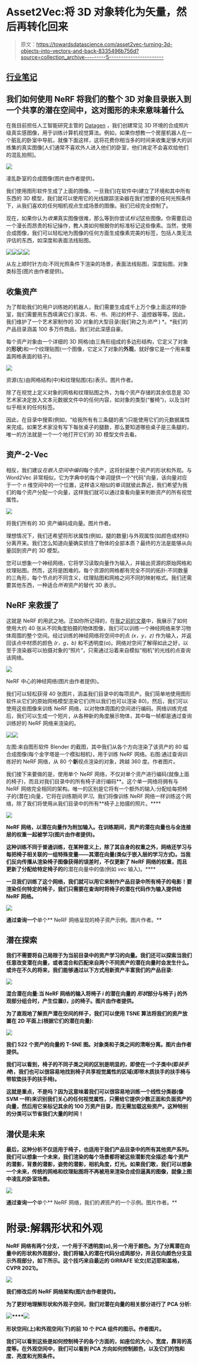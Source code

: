 # Asset2Vec:将 3D 对象转化为矢量，然后再转化回来

> 原文：<https://towardsdatascience.com/asset2vec-turning-3d-objects-into-vectors-and-back-8335496b756d?source=collection_archive---------5----------------------->

## [行业笔记](https://towardsdatascience.com/tagged/notes-from-industry)

## 我们如何使用 NeRF 将我们的整个 3D 对象目录嵌入到一个共享的潜在空间中，这对图形的未来意味着什么

在我目前担任人工智能研究主管的 [Datagen](https://www.datagen.tech/) ，我们创建常见 3D 环境的合成照片级真实感图像，用于训练计算机视觉算法。例如，如果你想教一个房屋机器人在一个脏乱的卧室中导航，就像下面这样，这将花费你相当多的时间来收集足够大的训练集的真实图像[人们通常不喜欢外人进入他们的卧室，他们肯定不会喜欢给他们的混乱拍照]。

![](img/7edf32dc674f76ea79c64e051fc590e3.png)

凌乱卧室的合成图像(图片由作者提供)。

我们使用图形软件生成了上面的图像。一旦我们(在软件中)建立了环境和其中所有东西的 3D 模型，我们就可以使用它的光线跟踪渲染器在我们想要的任何光照条件下，从我们喜欢的任何相机视点生成场景的图像。我们已经完全控制了。

现在，如果你认为*收集*真实图像很难，那么等到你尝试*标记*这些图像。你需要启动一个漫长而昂贵的标记操作，教人类如何根据你的标准标记这些像素。当然，使用合成图像，我们可以轻松地为图像的任何方面生成像素完美的标签，包括人类无法评估的东西，如深度和表面法线贴图。

![](img/b55cde1d001f180fe79bf0cdd8c6e940.png)![](img/4c3f811bcaeda5108cf51c397310caa5.png)![](img/65eb6689d5de4cffd9b52c06f53f7bad.png)![](img/4e689dbecc170e13a29233f16b67c6a5.png)

从左上顺时针方向:不同光照条件下渲染的场景，表面法线贴图，深度贴图，对象类标签(图片由作者提供)。

## 收集资产

为了帮助我们的用户训练她的机器人，我们需要生成成千上万个像上面这样的卧室，我们需要用东西填满它们:家具、布、书、用过的杯子、遥控器等等。因此，我们维护了一个艺术家制作的 3D 对象的大型目录(我们称之为*资产* ) *。*我们的产品目录涵盖 100 多万件商品，我们对此深感自豪。

每个资产对象由一个详细的 3D 网格(由三角形组成的多边形结构，它定义了对象的**形状**)和一个纹理贴图(一个图像，它定义了对象的**外观**，就好像它是一个用来覆盖网格表面的毯子)。

![](img/184ffe2f7ab64497506f873d53daffac.png)

资源(左)由网格结构(中)和纹理贴图(右)表示。图片作者。

除了在视觉上定义对象的网格和纹理贴图之外，为每个资产存储的其余信息是 3D 艺术家决定放入文本元数据文件中的任何内容，如对象的类型(“餐椅”)，以及当时似乎相关的任何标签。

因此，在目录中搜索(例如，“给我所有有三条腿的表”)只能使用它们的元数据属性来完成。如果艺术家没有写下每张桌子的腿数，那么要知道哪些桌子是三条腿的，唯一的方法就是一个一个地打开它们的 3D 模型文件去看。

## 资产-2-Vec

相反，我们建议*在嵌入空间中编码*每个资产，这将封装整个资产的形状和外观。与 Word2Vec 非常相似，它为字典中的每个单词提供一个“代码”向量，该向量对应于一个 *n* 维空间中的一个位置，这样语义相似的单词就彼此靠近，我们希望为我们的每个资产分配一个向量，这样我们就可以通过查看向量来判断资产的所有视觉属性。

![](img/49ac3f1cb42c8f1bd40cccd349b6389a.png)

将我们所有的 3D 资产编码成向量。图片作者。

理想情况下，我们还希望将形状属性(例如，腿的数量)与外观属性(如颜色或材料)分离开来。我们怎么知道向量确实抓住了物体的全部本质？最终的方法是能够从向量回到资产的 3D 模型。

您可以想象一个神经网络，它将学习读取向量作为输入，并输出资源的原始网格和纹理贴图。然而，这将是困难的。每个资源的网格都有完全不同的拓扑:不同数量的三角形，每个节点的不同含义，纹理贴图和网格之间不同的映射格式。我们还需要其他东西，一种适合*所有*资产的替代 3D 表示。

## NeRF 来救援了

这就是 NeRF 的用武之地。正如你所记得的，在[我之前的文章](/nerf-and-what-happens-when-graphics-becomes-differentiable-88a617561b5d)中，我展示了如何使用大约 40 张从不同角度拍摄的物体图像，我们可以训练一个神经网络来学习物体周围的整个空间。经过训练的神经网络将空间中的点 *(x，y，z)* 作为输入，并返回该点中材质的颜色 *(r，g，b)* 和不透明度(α)。网络对空间了解得如此之好，以至于渲染器可以拍摄对象的“照片”，只需通过沿着来自模拟“相机”的光线的点查询该网络。

![](img/14e07f35497e562d970990080aeeb9d0.png)

NeRF 中心的神经网络(图片由作者提供)。

我们可以轻松获得 40 张图片，涵盖我们目录中的每项资产。我们简单地使用图形软件从它们的原始网格模型渲染它们(所以我们也可以渲染 80)。然后，我们可以使用这些图像来训练 NeRF 网络，以对物体周围的空间进行编码。网络训练完成后，我们可以生成一个短片，从各种新的角度展示物体，其中每一帧都是通过查询训练好的 NeRF 网络来渲染的。

![](img/c00f85f4b97c251b31288b1e576f7021.png)![](img/fa2b951668412b067c838c6266f2b9d1.png)

左图:来自图形软件 Blender 的截图，其中我们从各个方向渲染了该资产的 80 幅合成图像(每个金字塔是一个模拟相机)，用于训练 NeRF 网络。右图:通过查询训练好的 NeRF 网络，从 80 个**新**视点渲染的对象，跨越 360 度。作者图片。

我们接下来要做的是，使用单个 NeRF 网络，不仅对单个资产进行编码(就像上面的椅子)，而且对我们目录中的所有椅子进行编码**。这个单一网络将拥有与 NeRF 网络完全相同的架构。唯一的区别是它将有一个额外的输入:分配给每把椅子的(潜在)向量，它将在训练期间*学习*。我们将像训练 NeRF 网络一样训练这个网络，除了我们将使用从我们目录中的所有**椅子上拍摄的照片。****

**![](img/6c1379b910bd9e600a3e44b2952cb7fb.png)**

**NeRF 网络，以潜在向量作为附加输入。在训练期间，资产的潜在向量也与全连接层的权重一起被学习(图片由作者提供)。**

**这种训练不同于普通训练，在某种意义上，除了其自身的权重之外，网络还学习与每把椅子相关联的一组特殊变量——其潜在向量(类似于嵌入层的学习方式)。当我们反向传播从渲染椅子图像获得的误差时，不仅更新了 NeRF 网络的权重，而且更新了分配给特定椅子的**的潜在向量中的值(例如 *vec* 输入)。****

**一旦我们训练了这个网络，我们就可以用它来制作产品目录中所有椅子的电影！要渲染任何特定的椅子，我们只需要在查询时将椅子的潜在代码作为输入提供给 NeRF 网络。**

**![](img/0d870c760121c369bb47c6f0f6814a11.png)**

**通过查询一个**单个** NeRF 网络呈现的椅子资产示例。图片作者。**

## **潜在探索**

**我们不需要将自己局限于为当前目录中的资产学习的向量。我们还可以探索当我们任意改变潜在向量，或者混合和匹配来自两个不同资产的潜在向量时会发生什么。或许在不久的将来，我们能够通过以下方式用新资产丰富我们的产品目录:**

**![](img/be1b8c7823d1ddf02166a7a16c3c14f7.png)**

****混合潜在向量**:当 NeRF 网络的输入将椅子 ***i*** 的潜在向量的 ***形状*部分**与椅子 **j** 的**外观部分**组合时，产生位置(I，j)的椅子。图片由作者提供。**

**为了直观地了解资产潜在空间的样子，我们可以使用 TSNE 算法将我们的资产放置在 2D 平面上(根据它们的潜在向量):**

**![](img/414f1f90a063818bf93b86f3b82395e3.png)**

**我们 522 个资产的向量的 T-SNE 图。对象类和子类之间的清晰分离。图片由作者提供。**

**我们可以看到，椅子的不同子类之间的区别是明显的，即使在一个子类中(即*扶手椅*)，我们也可以很容易地找到椅子共享视觉属性的区域(即带木质扶手的扶手椅与带软垫扶手的扶手椅)。**

**这就是重点，不是吗？因为这意味着我们可以很容易地训练一个线性分类器(像 SVM 一样)来识别我们关心的任何视觉属性，只需给它提供少数正面和负面资产的向量，然后用它来标记其余的 100 万资产目录，而无需加载这些资产。这种特别的分类可以节省我们大量的时间！**

## **潜伏是未来**

**最后，这种分析不仅适用于椅子，也适用于我们产品目录中的所有其他资产系列。我们可以想象一个未来，我们渲染的每个场景都将被这些潜影完全描述:每个资产的潜影，背景的潜影，姿势的潜影，相机角度，灯光。如果我们敢，我们可以想象一个未来，传统的网格和纹理贴图将不再被用来渲染合成但逼真的图像，就像上图中凌乱的卧室场景。**

**![](img/89645e046caa32b6f3e9c7258e8993e5.png)**

**通过查询一个**单个** NeRF 网络，我们的*表*资产的一个示例。图片作者。**

# **附录:解耦形状和外观**

**NeRF 网络有两个分支，一个用于不透明度(α),另一个用于颜色。为了分离潜在向量中的形状和外观部分，我们将输入的潜在代码分成两部分，并且仅向颜色分支显示外观部分，如下所示。这个技巧来自最近的 GIRRAFE 论文(尼迈耶和盖格，CVPR 2021)。**

**![](img/6c916ef077c1d1e910f35e60b3c1b062.png)**

**我们修改后的 NeRF 网络架构(图片由作者提供)。**

**为了更好地理解形状和外观子空间，我们对潜在向量的相关部分进行了 PCA 分析:**

**![](img/3dcc39c26dc4b9bd9cc7650210993b23.png)****![](img/afab20878827545a266354ee8af6e4bd.png)**

**形状空间(上)和外观空间(下)的前 10 个 PCA 组件的图示。作者图片。**

**我们可以看到这些是如何控制椅子的各个方面的，如座位的大小，宽度，靠背的高度等。在外观空间中，我们可以看到 PCA 方向如何控制颜色，以及它们的饱和度、亮度和光照条件。**